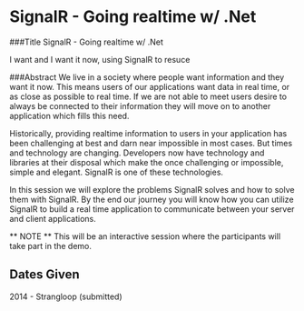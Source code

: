SignalR - Going realtime w/ .Net
==============
###Title
SignalR - Going realtime w/ .Net

I want and I want it now, using SignalR to resuce

###Abstract
We live in a society where people want information and they want it now.  This means users of our applications want data in real time, or as close as possible to real time.  If we are not able to meet users desire to always be connected to their information they will move on to another application which fills this need.

Historically, providing realtime information to users in your application has been challenging at best and darn near impossible in most cases.  But times and technology are changing.  Developers now have technology and libraries at their disposal which make the once challenging or impossible, simple and elegant. SignalR is one of these technologies.

In this session we will explore the problems SignalR solves and how to solve them with SignalR.  By the end our journey you will know how you can utilize SignalR to build a real time application to communicate between your server and client applications.

** NOTE **
This will be an interactive session where the participants will take part in the demo.

## Dates Given
2014 - Strangloop (submitted)